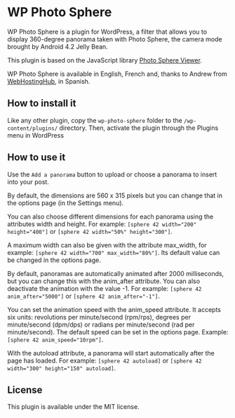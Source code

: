 # WP Photo Sphere

WP Photo Sphere is a plugin for WordPress, a filter that allows you to display 360-degree panorama taken with Photo Sphere, the camera mode brought by Android 4.2 Jelly Bean.

This plugin is based on the JavaScript library [Photo Sphere Viewer](http://jeremyheleine.com/#photo-sphere-viewer).

WP Photo Sphere is available in English, French and, thanks to Andrew from [WebHostingHub](http://www.webhostinghub.com), in Spanish.

## How to install it

Like any other plugin, copy the `wp-photo-sphere` folder to the `/wp-content/plugins/` directory. Then, activate the plugin through the Plugins menu in WordPress

## How to use it

Use the `Add a panorama` button to upload or choose a panorama to insert into your post.

By default, the dimensions are 560 x 315 pixels but you can change that in the options page (in the Settings menu).

You can also choose different dimensions for each panorama using the attributes width and height. For example: `[sphere 42 width="200" height="400"]` or `[sphere 42 width="50%" height="300"]`.

A maximum width can also be given with the attribute max_width, for example: `[sphere 42 width="700" max_width="80%"]`. Its default value can be changed in the options page.

By default, panoramas are automatically animated after 2000 milliseconds, but you can change this with the anim_after attribute. You can also deactivate the animation with the value -1. For example: `[sphere 42 anim_after="5000"]` or `[sphere 42 anim_after="-1"]`.

You can set the animation speed with the anim_speed attribute. It accepts six units: revolutions per minute/second (rpm/rps), degrees per minute/second (dpm/dps) or radians per minute/second (rad per minute/second). The default speed can be set in the options page. Example: `[sphere 42 anim_speed="10rpm"]`.

With the autoload attribute, a panorama will start automatically after the page has loaded. For example: `[sphere 42 autoload]` or `[sphere 42 width="300" height="150" autoload]`.

## License

This plugin is available under the MIT license.

